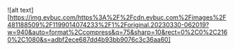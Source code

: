 ![alt text][https://img.evbuc.com/https%3A%2F%2Fcdn.evbuc.com%2Fimages%2F481188509%2F1199014074233%2F1%2Foriginal.20230330-062019?w=940&auto=format%2Ccompress&q=75&sharp=10&rect=0%2C0%2C2160%2C1080&s=adbf2ece687dd4b93bb9076c3c36aa60]